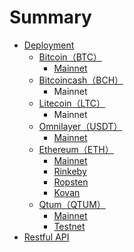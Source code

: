 # Summary

* [Deployment](README.md)
  * [Bitcoin（BTC）](btc.md)
    * [Mainnet](btc/mainnet.md)
  * [Bitcoincash（BCH）](bitcoincashbch.md)
    * Mainnet
  * [Litecoin（LTC）](litecoinltc.md)
    * Mainnet
  * [Omnilayer（USDT）](omnilayerusdt.md)
    * [Mainnet](omnilayerusdt/mainnet.md)
  * [Ethereum（ETH）](ethereumeth.md)
    * [Mainnet](ethereumeth/mainnet.md)
    * [Rinkeby](ethereumeth/rinkeby.md)
    * [Ropsten](ethereumeth/ropsten.md)
    * [Kovan](ethereumeth/kovan.md)
  * [Qtum（QTUM）](qtumqtum.md)
    * [Mainnet](qtumqtum/mainnet.md)
    * [Testnet](qtumqtum/testnet.md)
* [Restful API](chapter1.md)

